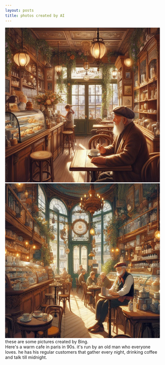 ```yaml
---
layout: posts
title: photos created by AI
---
```


![pic1](assets/images/arefe/AIpic1.jpg)
![pic2](assets/images/arefe/AIpic2.jpg)
these are some pictures created by Bing. <br>
Here's a warm cafe in paris in 90s. it's run by an old man who everyone loves. he has his regular customers that gather every night, drinking coffee and talk till midnight.